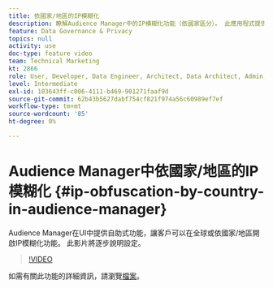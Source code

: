 ```yaml
---
title: 依國家/地區的IP模糊化
description: 瞭解Audience Manager中的IP模糊化功能（依國家區分）。 此應用程式提供UI中的自助服務功能，讓客戶可於全球或依國家/地區開啟IP模糊化功能。 此影片將逐步說明設定。
feature: Data Governance & Privacy
topics: null
activity: use
doc-type: feature video
team: Technical Marketing
kt: 2866
role: User, Developer, Data Engineer, Architect, Data Architect, Admin, Leader
level: Intermediate
exl-id: 103643ff-c006-4111-b469-901271faaf9d
source-git-commit: 62b43b5627dabf754cf821f974a56c60989ef7ef
workflow-type: tm+mt
source-wordcount: '85'
ht-degree: 0%

---
```


# Audience Manager中依國家/地區的IP模糊化 {#ip-obfuscation-by-country-in-audience-manager}

Audience Manager在UI中提供自助式功能，讓客戶可以在全球或依國家/地區開啟IP模糊化功能。 此影片將逐步說明設定。

>[!VIDEO](https://video.tv.adobe.com/v/27218/?quality=9)

如需有關此功能的詳細資訊，請瀏覽[檔案](https://experiencecloud.adobe.com/resources/help/zh_TW/aam/ip-obfuscation.html)。
